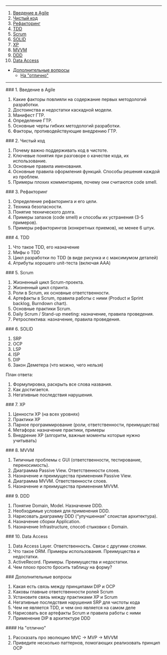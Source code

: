 -----------

1. [Введение в Agile](#agile-intro)
1. [Чистый код](#clean-code)
1. [Рефакторинг](#refactoring)
1. [TDD](#tdd)
1. [Scrum](#scrum)
1. [SOLID](#solid)
1. [XP](#xp)
1. [MVVM](#mvvm)
1. [DDD](#ddd)
1. [Data Access](#data-access)
- [Дополнительные вопросы](#extra)
   * [На "отлично"](#extra-high)

-----------

<a name="agile-intro"/>
### 1. Введение в Agile

  1. Какие факторы повлияли на содержание первых методологий разработки.
  1. Достоинства и недостатки каскадной модели.
  1. Манифест ГТР.
  1. Определение ГТР.
  1. Основные черты гибких методологий разработки.
  1. Факторы, противодействующие внедрению ГТР.

<a name="clean-code"/>
### 2. Чистый код

  1. Почему важно поддерживать код в чистоте.
  2. Ключевые понятия при разговоре о качестве кода, их использование.
  3. Основные правила именования.
  4. Основные правила оформления функций. Способы решения каждой из проблем.
  5. Примеры плохих комментариев, почему они считаются code smell.

<a name="refactoring"/>
### 3. Рефакторинг

  1. Определение рефакторинга и его цели.
  1. Техника безопасности.
  1. Понятие технического долга.
  1. Примеры запахов (code smell) и способы их устранения (3-5 примеров).
  1. Примеры рефакторингов (конкретных приемов), не менее 6 штук.

<a name="tdd"/>
### 4. TDD

  1. Что такое TDD, его назначение
  1. Мифы о TDD
  1. Цикл разработки по TDD (в виде рисунка и с максимумом деталей)
  1. Атрибуты хорошего unit-теста (включая AAA)

<a name="scrum"/>
### 5. Scrum

  1. Жизненный цикл Scrum-проекта.
  2. Жизненный цикл спринта.
  3. Роли в Scrum, их основные ответственности.
  4. Артефакты в Scrum, правила работы с ними (Product и Sprint backlog, Burndown chart).
  5. Основные практики Scrum.
  6. Daily Scrum / Stand-up meeting: назначение, правила проведения.
  7. Ретроспектива: назначение, правила проведения.

<a name="solid"/>
### 6. SOLID

  1. SRP
  2. OCP
  3. LSP
  4. ISP
  5. DIP
  6. Закон Деметера (что можно, чего нельзя)

План ответа:

  1. Формулировка, раскрыть все слова названия.
  1. Как достигается.
  1. Негативные последствия нарушения.

<a name="xp"/>
### 7. XP

  1. Ценности XP (на всех уровнях)
  1. Практики XP
  1. Парное программирование (роли, ответственности, преимущества)
  1. Метафора: назначение практики, примеры
  1. Внедрение XP (алгоритм, важные моменты которые нужно учитывать)

<a name="mvvm"/>
### 8. MVVM

  1. Типичные проблемы с GUI (ответственности, тестирование, переносимость).
  1. Диаграмма Passive View. Ответственности слоев.
  1. Назначение и преимущества применения Passive View.
  1. Диаграмма MVVM. Ответственности слоев.
  1. Назначение и преимущества применения MVVM.

<a name="ddd"/>
### 9. DDD

  1. Понятие Domain, Model. Назначение DDD.
  1. Необходимые условия для применения DDD.
  1. Нарисовать диаграмму DDD (“улучшенная” слоистая архитектура).
  1. Назначение сборки Application.
  1. Назначение Infrastructure, способ стыковки с Domain.

<a name="data-access"/>
### 10. Data Access

  1. Data Access Layer. Ответственность. Связи с другими слоями.
  2. Что такое ORM. Примеры использования. Преимущества и недостатки.
  3. ActiveRecord. Примеры. Преимущества и недостатки.
  4. Чем плохо просто бросить таблицу на форму?

<a name="extra"/>
### Дополнительные вопросы

  1. Какая есть связь между принципами DIP и OCP
  1. Каковы главные ответственности ролей Scrum
  1. Установите связь между практиками XP и Scrum
  1. Негативные последствия нарушения SRP для чистоты кода
  1. Чем не является TDD, и чем оно является на самом деле
  1. Нарисовать все артефакты Scrum и правила работы с ними
  1. Применение DIP в архитектуре DDD

<a name="extra-high"/>
#### На "отлично"

  1. Рассказать про эволюцию MVC -> MVP -> MVVM
  1. Приведите несколько паттернов, помогающих реализовать принцип OCP
